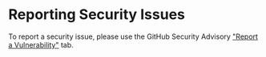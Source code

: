 # Reporting Security Issues

To report a security issue, please use the GitHub Security Advisory ["Report a Vulnerability"](https://github.com/rku-it-GmbH/Schuelerticket/security/advisories/new) tab.
